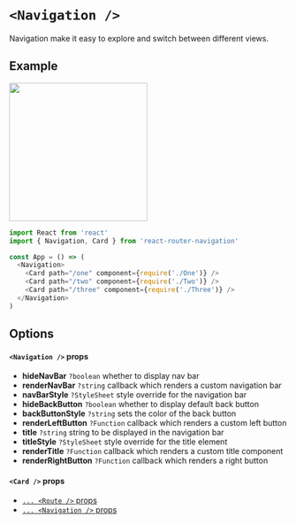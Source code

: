 # ```<Navigation />```
Navigation make it easy to explore and switch between different views.

## Example
<img src="https://raw.githubusercontent.com/LeoLeBras/react-router-navigation/master/docs/navigation.gif" width="250">

```js
import React from 'react'
import { Navigation, Card } from 'react-router-navigation'

const App = () => (
  <Navigation>
    <Card path="/one" component={require('./One')} />
    <Card path="/two" component={require('./Two')} />
    <Card path="/three" component={require('./Three')} />
  </Navigation>
)
```

## Options

#### ```<Navigation />``` props
* **hideNavBar** ```?boolean``` whether to display nav bar
* **renderNavBar** ```?string``` callback which renders a custom navigation bar
* **navBarStyle** ```?StyleSheet``` style override for the navigation bar
* **hideBackButton** ```?boolean``` whether to display default back button
* **backButtonStyle** ```?string``` sets the color of the back button
* **renderLeftButton** ```?Function``` callback which renders a custom left button
* **title** ```?string``` string to be displayed in the navigation bar
* **titleStyle** ```?StyleSheet``` style override for the title element
* **renderTitle** ```?Function``` callback which renders a custom title component
* **renderRightButton** ```?Function``` callback which renders a right button

#### ```<Card />``` props
* [```... <Route />``` props](https://reacttraining.com/react-router/#route)
* [```... <Navigation />``` props](https://github.com/LeoLeBras/react-router-navigation/blob/master/docs/NAVIGATION.md#navigation--props)
